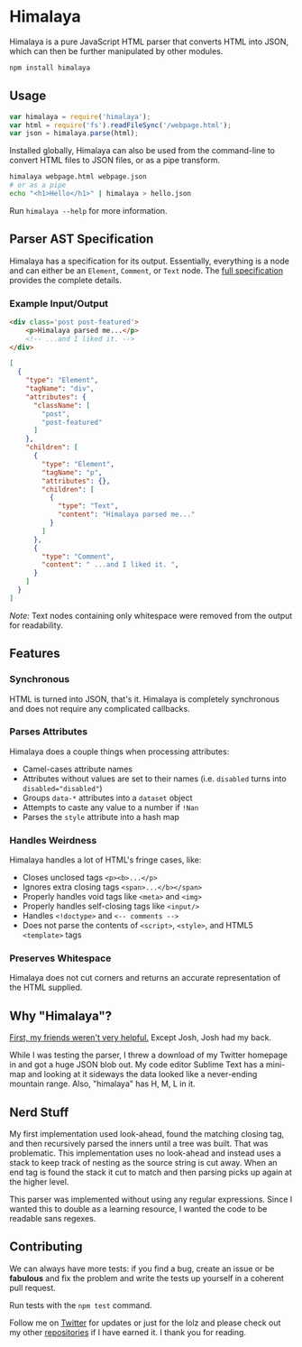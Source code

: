 # Himalaya

Himalaya is a pure JavaScript HTML parser that converts HTML into JSON, which can then be further manipulated by other modules.

```bash
npm install himalaya
```

## Usage

```js
var himalaya = require('himalaya');
var html = require('fs').readFileSync('/webpage.html');
var json = himalaya.parse(html);
```

Installed globally, Himalaya can also be used from the command-line to convert HTML files to JSON files, or as a pipe transform.

```bash
himalaya webpage.html webpage.json
# or as a pipe
echo "<h1>Hello</h1>" | himalaya > hello.json
```

Run `himalaya --help` for more information.

## Parser AST Specification

Himalaya has a specification for its output. Essentially, everything is a node and can either be an `Element`, `Comment`, or `Text` node. The [full specification](https://github.com/andrejewski/himalaya/tree/master/docs/ast-spec.md) provides the complete details.

### Example Input/Output

```html
<div class='post post-featured'>
	<p>Himalaya parsed me...</p>
	<!-- ...and I liked it. -->
</div>
```

```json
[
  {
    "type": "Element",
    "tagName": "div",
    "attributes": {
      "className": [
        "post",
        "post-featured"
      ]
    },
    "children": [
      {
        "type": "Element",
        "tagName": "p",
        "attributes": {},
        "children": [
          {
            "type": "Text",
            "content": "Himalaya parsed me..."
          }
        ]
      },
      {
        "type": "Comment",
        "content": " ...and I liked it. ",
      }
    ]
  }
]
```

*Note:* Text nodes containing only whitespace were removed from the output for readability.

## Features

### Synchronous 
HTML is turned into JSON, that's it. Himalaya is completely synchronous and does not require any complicated callbacks. 

### Parses Attributes
Himalaya does a couple things when processing attributes:
- Camel-cases attribute names
- Attributes without values are set to their names (i.e. `disabled` turns into `disabled="disabled"`)
- Groups `data-*` attributes into a `dataset` object
- Attempts to caste any value to a number if `!Nan`
- Parses the `style` attribute into a hash map

### Handles Weirdness
Himalaya handles a lot of HTML's fringe cases, like:
- Closes unclosed tags `<p><b>...</p>`
- Ignores extra closing tags `<span>...</b></span>`
- Properly handles void tags like `<meta>` and `<img>`
- Properly handles self-closing tags like `<input/>`
- Handles `<!doctype>` and `<-- comments -->`
- Does not parse the contents of `<script>`, `<style>`, and HTML5 `<template>` tags

### Preserves Whitespace
Himalaya does not cut corners and returns an accurate representation of the HTML supplied.

## Why "Himalaya"?

[First, my friends weren't very helpful.](https://twitter.com/compooter/status/597908517132042240) Except Josh, Josh had my back.

While I was testing the parser, I threw a download of my Twitter homepage in and got a huge JSON blob out. My code editor Sublime Text has a mini-map and looking at it sideways the data looked like a never-ending mountain range. Also, "himalaya" has H, M, L in it.

## Nerd Stuff

My first implementation used look-ahead, found the matching closing tag, and then recursively parsed the inners until a tree was built. That was problematic. This implementation uses no look-ahead and instead uses a stack to keep track of nesting as the source string is cut away. When an end tag is found the stack it cut to match and then parsing picks up again at the higher level. 

This parser was implemented without using any regular expressions. Since I wanted this to double as a learning resource, I wanted the code to be readable sans regexes.

## Contributing

We can always have more tests: if you find a bug, create an issue or be **fabulous** and fix the problem and write the tests up yourself in a coherent pull request.

Run tests with the `npm test` command.

Follow me on [Twitter](https://twitter.com/compooter) for updates or just for the lolz and please check out my other [repositories](https://github.com/andrejewski) if I have earned it. I thank you for reading.

